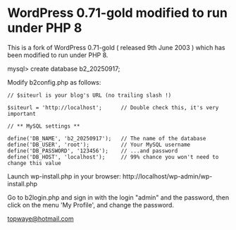 # WordPress 0.71-gold modified to run under PHP 8

This is a fork of WordPress 0.71-gold ( released 9th June 2003 ) which has been modified to run under PHP 8.

mysql> create database b2_20250917;

Modify b2config.php as follows:
```
// $siteurl is your blog's URL (no trailing slash !)

$siteurl = 'http://localhost';      // Double check this, it's very important

// ** MySQL settings **

define('DB_NAME', 'b2_20250917');   // The name of the database
define('DB_USER', 'root');          // Your MySQL username
define('DB_PASSWORD', '123456');    // ...and password
define('DB_HOST', 'localhost');     // 99% chance you won't need to change this value
```
Launch wp-install.php in your browser: http://localhost/wp-admin/wp-install.php

Go to b2login.php and sign in with the login "admin" and the password, then click on the menu 'My Profile', and change the password.

topwaye@hotmail.com
